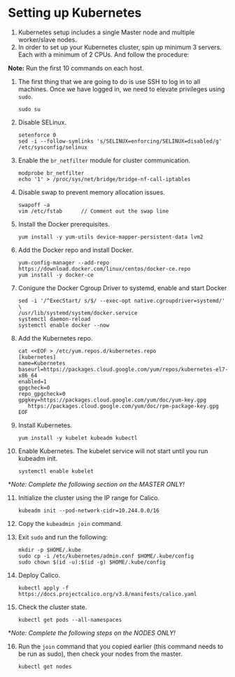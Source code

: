 # Setting up Kubernetes

1. Kubernetes setup includes a single Master node and multiple worker/slave nodes.
2. In order to set up your Kubernetes cluster, spin up minimum 3 servers. Each with a minimum of 2 CPUs. And follow the procedure:

**Note:** Run the first 10 commands on each host.

1. The first thing that we are going to do is use SSH to log in to all machines. Once we have logged in, we need to elevate privileges using `sudo`.

   ```
   sudo su
   ```

2. Disable SELinux.

   ```
   setenforce 0
   sed -i --follow-symlinks 's/SELINUX=enforcing/SELINUX=disabled/g' /etc/sysconfig/selinux
   ```

3. Enable the `br_netfilter` module for cluster communication.

   ```
   modprobe br_netfilter
   echo '1' > /proc/sys/net/bridge/bridge-nf-call-iptables
   ```

4. Disable swap to prevent memory allocation issues.

   ```
   swapoff -a
   vim /etc/fstab      // Comment out the swap line
   ```

5. Install the Docker prerequisites.

   ```
   yum install -y yum-utils device-mapper-persistent-data lvm2
   ```

6. Add the Docker repo and install Docker.

   ```
   yum-config-manager --add-repo https://download.docker.com/linux/centos/docker-ce.repo
   yum install -y docker-ce
   ```

7. Conigure the Docker Cgroup Driver to systemd, enable and start Docker

   ```
   sed -i '/^ExecStart/ s/$/ --exec-opt native.cgroupdriver=systemd/' \
   /usr/lib/systemd/system/docker.service
   systemctl daemon-reload
   systemctl enable docker --now
   ```

8. Add the Kubernetes repo.

   ```
   cat <<EOF > /etc/yum.repos.d/kubernetes.repo
   [kubernetes]
   name=Kubernetes
   baseurl=https://packages.cloud.google.com/yum/repos/kubernetes-el7-x86_64
   enabled=1
   gpgcheck=0
   repo_gpgcheck=0
   gpgkey=https://packages.cloud.google.com/yum/doc/yum-key.gpg
      https://packages.cloud.google.com/yum/doc/rpm-package-key.gpg
   EOF
   ```

9. Install Kubernetes.

   ```
   yum install -y kubelet kubeadm kubectl
   ```

10. Enable Kubernetes. The kubelet service will not start until you run kubeadm init.

    ```
    systemctl enable kubelet
    ```

**Note: Complete the following section on the MASTER ONLY!*

11. Initialize the cluster using the IP range for Calico.

    ```
    kubeadm init --pod-network-cidr=10.244.0.0/16
    ```

12. Copy the `kubeadmin join` command.

13. Exit `sudo` and run the following:

    ```
    mkdir -p $HOME/.kube
    sudo cp -i /etc/kubernetes/admin.conf $HOME/.kube/config
    sudo chown $(id -u):$(id -g) $HOME/.kube/config
    ```

14. Deploy Calico.

    ```
    kubectl apply -f https://docs.projectcalico.org/v3.8/manifests/calico.yaml
    ```

15. Check the cluster state.

    ```
    kubectl get pods --all-namespaces
    ```

**Note: Complete the following steps on the NODES ONLY!*

16. Run the `join` command that you copied earlier (this command needs to be run as sudo), then check your nodes from the master.

    ```
    kubectl get nodes
    ```
